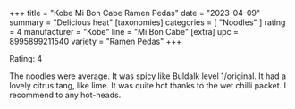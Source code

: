 +++
title = "Kobe Mi Bon Cabe Ramen Pedas"
date = "2023-04-09"
summary = "Delicious heat"
[taxonomies]
categories = [ "Noodles" ]
rating = 4
manufacturer = "Kobe"
line = "Mi Bon Cabe"
[extra]
upc = 8995899211540
variety = "Ramen Pedas"
+++

Rating: 4

The noodles were average.
It was spicy like Buldalk level 1/original.
It had a lovely citrus tang, like lime.
It was quite hot thanks to the wet chilli packet.
I recommend to any hot-heads.
